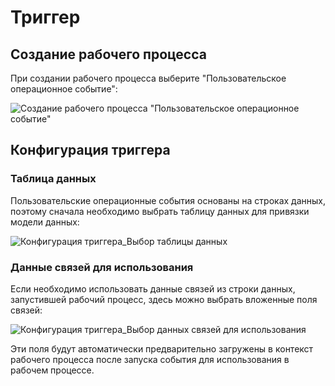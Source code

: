 # Триггер

## Создание рабочего процесса

При создании рабочего процесса выберите "Пользовательское операционное событие":

![Создание рабочего процесса "Пользовательское операционное событие"](https://static-docs.nocobase.com/20240509091820.png)

## Конфигурация триггера

### Таблица данных

Пользовательские операционные события основаны на строках данных, поэтому сначала необходимо выбрать таблицу данных для привязки модели данных:

![Конфигурация триггера_Выбор таблицы данных](https://static-docs.nocobase.com/20240509150515.png)

### Данные связей для использования

Если необходимо использовать данные связей из строки данных, запустившей рабочий процесс, здесь можно выбрать вложенные поля связей:

![Конфигурация триггера_Выбор данных связей для использования](https://static-docs.nocobase.com/20240509154856.png)

Эти поля будут автоматически предварительно загружены в контекст рабочего процесса после запуска события для использования в рабочем процессе.
